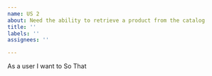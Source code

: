 ```yaml
---
name: US 2
about: Need the ability to retrieve a product from the catalog
title: ''
labels: ''
assignees: ''

---
```


As a user
I want to
So That
